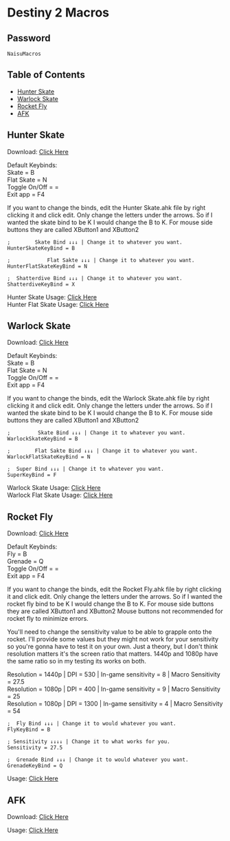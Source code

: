 # Destiny 2 Macros
  
  ## Password
  ```
  NaisuMacros
  ```
  ## Table of Contents
  * [Hunter Skate](#hunter-skate)
  * [Warlock Skate](#warlock-skate)
  * [Rocket Fly](#rocket-fly)
  * [AFK](#afk)

  ## Hunter Skate
  Download: [Click Here](https://ouo.io/k3h9Do)
  
  Default Keybinds:<br/>
  Skate = B<br/>
  Flat Skate = N<br/>
  Toggle On/Off = =<br/>
  Exit app = F4<br/>
  
  If you want to change the binds, edit the Hunter Skate.ahk file by right clicking it and click edit.
  Only change the letters under the arrows. So if I wanted the skate bind to be K I would change the B to K. For mouse side buttons they are called XButton1 and XButton2
```
;        Skate Bind ↓↓↓ | Change it to whatever you want.
HunterSkateKeyBind = B

;            Flat Sakte ↓↓↓ | Change it to whatever you want.
HunterFlatSkateKeyBind = N

;  Shatterdive Bind ↓↓↓ | Change it to whatever you want.
ShatterdiveKeyBind = X
```
  Hunter Skate Usage: [Click Here](https://youtu.be/1JK1tbOjQcI)<br/>
  Hunter Flat Skate Usage: [Click Here](https://youtu.be/dxexie6Hg1M)<br/>
  
  ## Warlock Skate
  Download: [Click Here](https://ouo.io/aVxa33O)
  
  Default Keybinds:<br/>
  Skate = B<br/>
  Flat Skate = N<br/>
  Toggle On/Off = =<br/>
  Exit app = F4<br/>
  
  If you want to change the binds, edit the Warlock Skate.ahk file by right clicking it and click edit.
  Only change the letters under the arrows. So if I wanted the skate bind to be K I would change the B to K. For mouse side buttons they are called XButton1 and XButton2
```
;         Skate Bind ↓↓↓ | Change it to whatever you want.
WarlockSkateKeyBind = B

;        Flat Sakte Bind ↓↓↓ | Change it to whatever you want.
WarlockFlatSkateKeyBind = N

;  Super Bind ↓↓↓ | Change it to whatever you want.
SuperKeyBind = F
```
  Warlock Skate Usage: [Click Here](https://youtu.be/a6Cv_LOeTMc)<br/>
  Warlock Flat Skate Usage: [Click Here](https://youtu.be/8dBiK6m_uzI)<br/>
  
  ## Rocket Fly
  Download: [Click Here](https://ouo.io/evvuJ8)
  
  Default Keybinds:<br/>
  Fly = B<br/>
  Grenade = Q<br/>
  Toggle On/Off = =<br/>
  Exit app = F4<br/>
  
  If you want to change the binds, edit the Rocket Fly.ahk file by right clicking it and click edit.
  Only change the letters under the arrows. So if I wanted the rocket fly bind to be K I would change the B to K. For mouse side buttons they are called XButton1 and XButton2 Mouse buttons not recommended for rocket fly to minimize errors.<br/>
  
  You'll need to change the sensitivity value to be able to grapple onto the rocket. I'll provide some values but they might not work for your sensitivity so you're gonna have to test it on your own. Just a theory, but I don't think resolution matters it's the screen ratio that matters. 1440p and 1080p have the same ratio so in my testing its works on both.<br/>
  
  Resolution = 1440p | DPI = 530 | In-game sensitivity = 8 | Macro Sensitivity = 27.5<br/>
  Resolution = 1080p | DPI = 400 | In-game sensitivity = 9 | Macro Sensitivity = 25<br/>
  Resolution = 1080p | DPI = 1300 | In-game sensitivity = 4 | Macro Sensitivity = 54<br/>
```
;  Fly Bind ↓↓↓ | Change it to would whatever you want.
FlyKeyBind = B

; Sensitivity ↓↓↓↓ | Change it to what works for you.
Sensitivity = 27.5

;  Grenade Bind ↓↓↓ | Change it to would whatever you want.
GrenadeKeyBind = Q
```
  
  Usage: [Click Here]()
  
  ## AFK
  Download: [Click Here](https://ouo.io/xWEN3hc)
  
  Usage: [Click Here]()